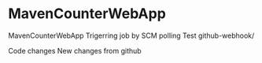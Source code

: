 # MavenCounterWebApp
MavenCounterWebApp
Trigerring job by SCM polling Test
github-webhook/

Code changes
New changes from github


